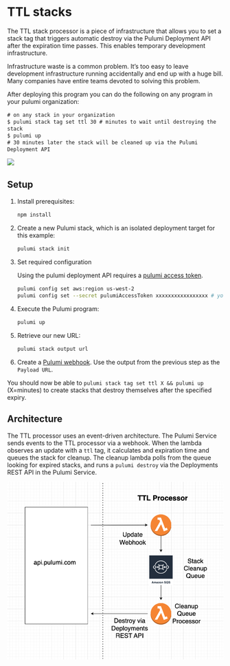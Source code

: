 # TTL stacks

The TTL stack processor is a piece of infrastructure that allows you to set a
stack tag that triggers automatic destroy via the Pulumi Deployment API after
the expiration time passes. This enables temporary development infrastructure.

Infrastructure waste is a common problem. It’s too easy to leave development
infrastructure running accidentally and end up with a huge bill. Many companies
have entire teams devoted to solving this problem.

After deploying this program you can do the following on any program in your
pulumi organization:

```console
# on any stack in your organization
$ pulumi stack tag set ttl 30 # minutes to wait until destroying the stack
$ pulumi up
# 30 minutes later the stack will be cleaned up via the Pulumi Deployment API
```

![](./deploy-stack-reaper.gif)

## Setup

1. Install prerequisites:

    ```bash
    npm install
    ```

1. Create a new Pulumi stack, which is an isolated deployment target for this
   example:

    ```bash
    pulumi stack init
    ```

1. Set required configuration

    Using the pulumi deployment API requires a [pulumi access token](https://www.pulumi.com/docs/intro/pulumi-service/accounts/#access-tokens).

    ```bash
    pulumi config set aws:region us-west-2
    pulumi config set --secret pulumiAccessToken xxxxxxxxxxxxxxxxx # your access token value
    ```

1. Execute the Pulumi program:

    ```bash
    pulumi up
    ```

1. Retrieve our new URL:

    ```bash
    pulumi stack output url
    ```

1. Create a [Pulumi
   webhook](https://www.pulumi.com/docs/intro/console/extensions/webhooks/).
   Use the output from the previous step as the `Payload URL`.

You should now be able to `pulumi stack tag set ttl X && pulumi up` (X=minutes)
to create stacks that destroy themselves after the specified expiry.


## Architecture

The TTL processor uses an event-driven architecture. The Pulumi Service sends
events to the TTL processor via a webhook. When the lambda observes an update
with a `ttl` tag, it calculates and expiration time and queues the stack for
cleanup. The cleanup lambda polls from the queue looking for expired stacks,
and runs a `pulumi destroy` via the Deployments REST API in the Pulumi Service.

![](./ttl-stacks-architecture.png)
